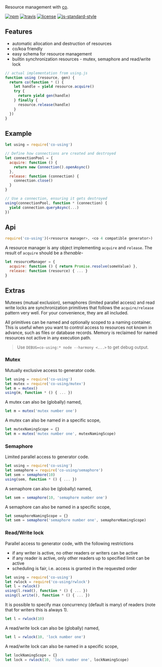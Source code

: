 Resource management with [co](https://www.npmjs.com/package/co).

[![npm][npm-badge]][npm-url]
[![travis][ci-badge]][ci-url]
[![license][lic-badge]](LICENSE.md)
[![js-standard-style][style-badge]][style-url]

## Features
- automatic allocation and destruction of resources
- co/koa friendly
- easy schema for resource management
- builtin synchronization resources - mutex, semaphore and read/write lock

```js
// actual implementation from using.js
function using (resource, gen) {
  return co(function * () {
    let handle = yield resource.acquire()
    try {
      return yield gen(handle)
    } finally {
      resource.release(handle)
    }
  })
}
```

## Example
```js
let using = require('co-using')

// Define how connections are created and destroyed
let connectionPool = {
  acquire: function () {
    return new Connection().openAsync()
  },
  release: function (connection) {
    connection.close()
  }
}

// Use a connection, ensuring it gets destroyed
using(connectionPool, function * (connection) {
  yield connection.queryAsync(...)
})
```

## Api

```js
require('co-using')(<resource manager>, <co 4 compatible generator>)
```

A resource manager is any object implementing ```acquire``` and ```release```.
The result of ```acquire``` should be a _thenable_-
```js
let resourceManager = {
  acquire: function () { return Promise.resolve(someValue) },
  release: function (resource) { ... }
}
```

## Extras

Mutexes (mutual exclusion), semaphores (limited parallel access) and read write locks are synchronization primitives that follows the ```acquire/release``` pattern very well. For your convenience, they are all included.

All primitives can be named and optionally scoped to a naming container. This is useful when you want to control access to resources not known in advance, such as files or database records. Memory is reclaimed for named resources not active in any execution path.

> Use ```DEBUG=co-using:* node --harmony <...>``` to get debug output.

### Mutex
Mutually exclusive access to generator code.

```js
let using = require('co-using')
let mutex = require('co-using/mutex')
let m = mutex()
using(m, function * () { ... })
```
A mutex can also be (globally) named,
```js
let m = mutex('mutex number one')
```
A mutex can also be named in a specific scope,
```javascript
let mutexNamingScope = {}
let m = mutex('mutex number one', mutexNamingScope)
```

### Semaphore
Limited parallel access to generator code.

```js
let using = require('co-using')
let semaphore = require('co-using/semaphore')
let sem = semaphore(10)
using(sem, function * () { ... })
```
A semaphore can also be (globally) named,
```js
let sem = semaphore(10, 'semaphore number one')
```
A semaphore can also be named in a specific scope,
```js
let semaphoreNamingScope = {}
let sem = semaphore('semaphore number one', semaphoreNamingScope)
```

### Read/Write lock
Parallel access to generator code, with the following restrictions
- if any writer is active, no other readers or writers can be active
- if any reader is active, only other readers up to specified limit can be active
- scheduling is fair, i.e. access is granted in the requested order

```js
let using = require('co-using')
let rwlock = require('co-using/rwlock')
let l = rwlock()
using(l.read(), function * () { ... })
using(l.write(), function * () { ... })
```

It is possible to specify max concurrency (default is many) of readers (note that for writers this is always 1).
```js
let l = rwlock(10)
```

A read/write lock can also be (globally) named,
```js
let l = rwlock(10, 'lock number one')
```
A read/write lock can also be named in a specific scope,
```js
let lockNamingScope = {}
let lock = rwlock(10, 'lock number one', lockNamingScope)
```

[npm-badge]: https://img.shields.io/npm/v/co-using.svg?style=flat
[npm-url]: https://npmjs.org/package/co-using
[ci-badge]: https://img.shields.io/travis/jlarsson/co-using.svg?style=flat
[ci-url]: https://travis-ci.org/jlarsson/co-using
[lic-badge]: https://img.shields.io/npm/l/co-using.svg?style=flat
[style-badge]: https://img.shields.io/badge/code%20style-standard-brightgreen.svg?style=flat
[style-url]: https://github.com/feross/standard
